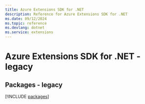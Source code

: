 ```yaml
---
title: Azure Extensions SDK for .NET
description: Reference for Azure Extensions SDK for .NET
ms.date: 09/12/2024
ms.topic: reference
ms.devlang: dotnet
ms.service: extensions
---
```

# Azure Extensions SDK for .NET - legacy
## Packages - legacy
[!INCLUDE [packages](extensions-index.md)]